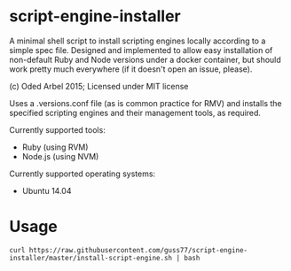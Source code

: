 # script-engine-installer

A minimal shell script to install scripting engines locally according to a simple spec file. Designed and implemented to allow easy installation of non-default Ruby and Node versions under a docker container, but should work pretty much everywhere (if it doesn't open an issue, please).
 
(c) Oded Arbel 2015; Licensed under MIT license

Uses a .versions.conf file (as is common practice for RMV) and installs the specified scripting
engines and their management tools, as required.

Currently supported tools:

 - Ruby (using RVM)
 - Node.js (using NVM)

Currently supported operating systems:

 - Ubuntu 14.04

# Usage

`curl https://raw.githubusercontent.com/guss77/script-engine-installer/master/install-script-engine.sh | bash`
